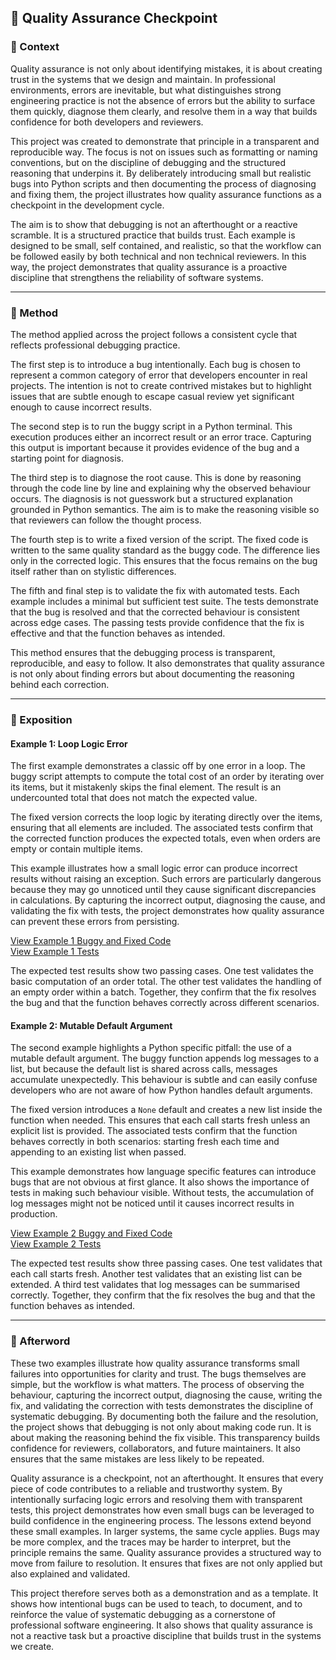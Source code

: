 ## 🧩 Quality Assurance Checkpoint

### 📍 Context

Quality assurance is not only about identifying mistakes, it is about creating trust in the systems that we design and maintain. In professional environments, errors are inevitable, but what distinguishes strong engineering practice is not the absence of errors but the ability to surface them quickly, diagnose them clearly, and resolve them in a way that builds confidence for both developers and reviewers.  

This project was created to demonstrate that principle in a transparent and reproducible way. The focus is not on issues such as formatting or naming conventions, but  on the discipline of debugging and the structured reasoning that underpins it. By deliberately introducing small but realistic bugs into Python scripts and then documenting the process of diagnosing and fixing them, the project illustrates how quality assurance functions as a checkpoint in the development cycle.  

The aim is to show that debugging is not an afterthought or a reactive scramble. It is a structured practice that builds trust. Each example is designed to be small, self contained, and realistic, so that the workflow can be followed easily by both technical and non technical reviewers. In this way, the project demonstrates that quality assurance is a proactive discipline that strengthens the reliability of software systems.  

---

### 🧪 Method
The method applied across the project follows a consistent cycle that reflects professional debugging practice.  

The first step is to introduce a bug intentionally. Each bug is chosen to represent a common category of error that developers encounter in real projects. The intention is not to create contrived mistakes but to highlight issues that are subtle enough to escape casual review yet significant enough to cause incorrect results.  

The second step is to run the buggy script in a Python terminal. This execution produces either an incorrect result or an error trace. Capturing this output is important because it provides evidence of the bug and a starting point for diagnosis.  

The third step is to diagnose the root cause. This is done by reasoning through the code line by line and explaining why the observed behaviour occurs. The diagnosis is not guesswork but a structured explanation grounded in Python semantics. The aim is to make the reasoning visible so that reviewers can follow the thought process.  

The fourth step is to write a fixed version of the script. The fixed code is written to the same quality standard as the buggy code. The difference lies only in the corrected logic. This ensures that the focus remains on the bug itself rather than on stylistic differences.  

The fifth and final step is to validate the fix with automated tests. Each example includes a minimal but sufficient test suite. The tests demonstrate that the bug is resolved and that the corrected behaviour is consistent across edge cases. The passing tests provide confidence that the fix is effective and that the function behaves as intended.  

This method ensures that the debugging process is transparent, reproducible, and easy to follow. It also demonstrates that quality assurance is not only about finding errors but about documenting the reasoning behind each correction.  

---

### 💬 Exposition

#### Example 1: Loop Logic Error
The first example demonstrates a classic off by one error in a loop. The buggy script attempts to compute the total cost of an order by iterating over its items, but it mistakenly skips the final element. The result is an undercounted total that does not match the expected value.  

The fixed version corrects the loop logic by iterating directly over the items, ensuring that all elements are included. The associated tests confirm that the corrected function produces the expected totals, even when orders are empty or contain multiple items.  

This example illustrates how a small logic error can produce incorrect results without raising an exception. Such errors are particularly dangerous because they may go unnoticed until they cause significant discrepancies in calculations. By capturing the incorrect output, diagnosing the cause, and validating the fix with tests, the project demonstrates how quality assurance can prevent these errors from persisting.  

   [View Example 1 Buggy and Fixed Code]()  
   [View Example 1 Tests]()  

The expected test results show two passing cases. One test validates the basic computation of an order total. The other test validates the handling of an empty order within a batch. Together, they confirm that the fix resolves the bug and that the function behaves correctly across different scenarios.  

#### Example 2: Mutable Default Argument
The second example highlights a Python specific pitfall: the use of a mutable default argument. The buggy function appends log messages to a list, but because the default list is shared across calls, messages accumulate unexpectedly. This behaviour is subtle and can easily confuse developers who are not aware of how Python handles default arguments.  

The fixed version introduces a `None` default and creates a new list inside the function when needed. This ensures that each call starts fresh unless an explicit list is provided. The associated tests confirm that the function behaves correctly in both scenarios: starting fresh each time and appending to an existing list when passed.  

This example demonstrates how language specific features can introduce bugs that are not obvious at first glance. It also shows the importance of tests in making such behaviour visible. Without tests, the accumulation of log messages might not be noticed until it causes incorrect results in production.  

  [View Example 2 Buggy and Fixed Code]()  
  [View Example 2 Tests]()  

The expected test results show three passing cases. One test validates that each call starts fresh. Another test validates that an existing list can be extended. A third test validates that log messages can be summarised correctly. Together, they confirm that the fix resolves the bug and that the function behaves as intended.  

---

### 🌅 Afterword

These two examples illustrate how quality assurance transforms small failures into opportunities for clarity and trust. The bugs themselves are simple, but the workflow is what matters. The process of observing the behaviour, capturing the incorrect output, diagnosing the cause, writing the fix, and validating the correction with tests demonstrates the discipline of systematic debugging.  By documenting both the failure and the resolution, the project shows that debugging is not only about making code run. It is about making the reasoning behind the fix visible. This transparency builds confidence for reviewers, collaborators, and future maintainers. It also ensures that the same mistakes are less likely to be repeated.  

Quality assurance is a checkpoint, not an afterthought. It ensures that every piece of code contributes to a reliable and trustworthy system. By intentionally surfacing logic errors and resolving them with transparent tests, this project demonstrates how even small bugs can be leveraged to build confidence in the engineering process.  The lessons extend beyond these small examples. In larger systems, the same cycle applies. Bugs may be more complex, and the traces may be harder to interpret, but the principle remains the same. Quality assurance provides a structured way to move from failure to resolution. It ensures that fixes are not only applied but also explained and validated.  

This project therefore serves both as a demonstration and as a template. It shows how intentional bugs can be used to teach, to document, and to reinforce the value of systematic debugging as a cornerstone of professional software engineering. It also shows that quality assurance is not a reactive task but a proactive discipline that builds trust in the systems we create.  
